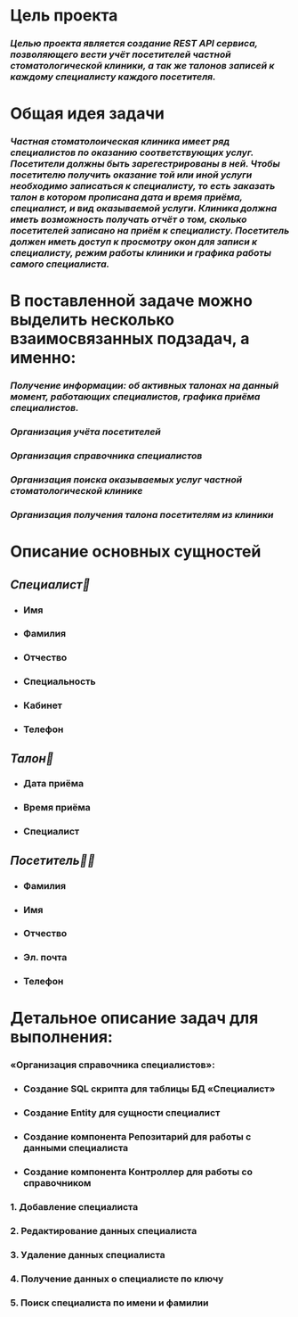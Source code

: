 # Цель проекта

### _Целью проекта является создание REST API сервиса, позволяющего вести учёт посетителей частной стоматологической клиники, а так же талонов записей к каждому специалисту каждого посетителя._

# Общая идея задачи

### _Частная стоматолоическая клиника имеет ряд специалистов по оказанию соответствующих услуг. Посетители должны быть зарегестрированы в ней. Чтобы посетителю получить оказание той или иной услуги необходимо записаться к специалисту, то есть заказать талон в котором прописана дата и время приёма, специалист, и вид оказываемой услуги. Клиника должна иметь возможность получать отчёт о том, сколько посетителей записано на приём к специалисту. Посетитель должен иметь доступ к просмотру окон для записи к специалисту, режим работы клиники и графика работы самого специалиста._

# В поставленной задаче можно выделить несколько взаимосвязанных подзадач, а именно:

### _Получение информации: об активных талонах на данный момент, работающих специалистов, графика приёма специалистов._
### _Организация учёта посетителей_
### _Организация справочника специалистов_
### _Организация поиска оказываемых услуг частной стоматологической клинике_
### _Организация получения талона посетителям из клиники_

# Описание основных сущностей

## _Специалист🧔_
+ ###  Имя
+ ###  Фамилия
+ ###  Отчество
+ ###  Специальность
+ ###  Кабинет
+ ###  Телефон

## _Талон📇_
+ ###  Дата приёма
+ ###  Время приёма
+ ###  Специалист


## _Посетитель👨‍🦲_
+ ###  Фамилия
+ ###  Имя
+ ###  Отчество
+ ###  Эл. почта
+ ###  Телефон

# Детальное описание задач для выполнения:

### «Организация справочника специалистов»:
- ###  Создание SQL скрипта для таблицы БД «Специалист»
- ###  Создание Entity для сущности специалист
- ###  Создание компонента Репозитарий для работы с данными специалиста
- ###  Создание компонента Контроллер для работы со справочником
### 1. Добавление специалиста
### 2. Редактирование данных специалиста
### 3. Удаление данных специалиста
### 4. Получение данных о специалисте по ключу
### 5. Поиск специалиста по имени и фамилии

